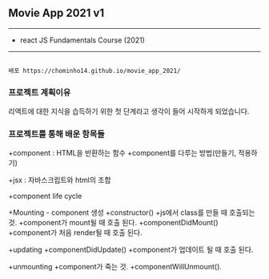## Movie App 2021 v1
--------------------------------------
- react JS Fundamentals Course (2021)

--------------------------------------
```

배포 https://chominho14.github.io/movie_app_2021/

```
### 프로젝트 계획이유

리액트에 대한 지식을 습득하기 위한 첫 단계라고 생각이 들어 시작하게 되었습니다.


### 프로젝트를 통해 배운 항목들
+component : HTML을 반환하는 함수
  +component를 다루는 방법(만들기, 적용하기)

+jsx : 자바스크립트와 html의 조합

+component life cycle

  +Mounting - component 생성
    +constructor()
    +js에서 class를 만들 때 호출되는 것.
    +component가 mount될 때 호출 된다.
  +componentDidMount()
    +component가 처음 render될 때 호출 된다.

 +updating
    +componentDidUpdate()
      +component가 업데이트 될 때 호출 된다.

 +unmounting
    +component가 죽는 것.
      +componentWillUnmount().


